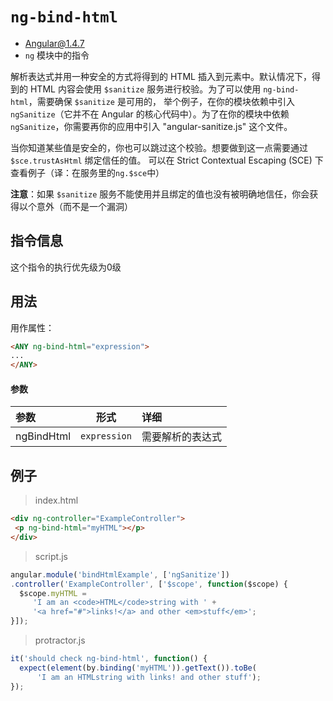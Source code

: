 # `ng-bind-html`

- Angular@1.4.7
- `ng` 模块中的指令

解析表达式并用一种安全的方式将得到的 HTML 插入到元素中。默认情况下，得到的 HTML 内容会使用
`$sanitize` 服务进行校验。为了可以使用 `ng-bind-html`，需要确保 `$sanitize` 是可用的，
举个例子，在你的模块依赖中引入 `ngSanitize`（它并不在 Angular 的核心代码中）。为了在你的模块中依赖
`ngSanitize`，你需要再你的应用中引入 "angular-sanitize.js" 这个文件。

当你知道某些值是安全的，你也可以跳过这个校验。想要做到这一点需要通过 `$sce.trustAsHtml` 绑定信任的值。
可以在 Strict Contextual Escaping (SCE) 下查看例子（译：在服务里的`ng.$sce`中）

**注意**：如果 `$sanitize` 服务不能使用并且绑定的值也没有被明确地信任，你会获得以个意外（而不是一个漏洞）

## 指令信息

这个指令的执行优先级为0级

## 用法

用作属性：

``` html
<ANY ng-bind-html="expression">
...
</ANY>
```

#### 参数

| 参数 | 形式 | 详细 |
|:----|:---:|:----|
|ngBindHtml|`expression`| 需要解析的表达式|


## 例子

> index.html

``` html
<div ng-controller="ExampleController">
 <p ng-bind-html="myHTML"></p>
</div>
```

> script.js

``` javascript
angular.module('bindHtmlExample', ['ngSanitize'])
.controller('ExampleController', ['$scope', function($scope) {
  $scope.myHTML =
     'I am an <code>HTML</code>string with ' +
     '<a href="#">links!</a> and other <em>stuff</em>';
}]);
```

> protractor.js

``` javascript
it('should check ng-bind-html', function() {
  expect(element(by.binding('myHTML')).getText()).toBe(
      'I am an HTMLstring with links! and other stuff');
});
```
